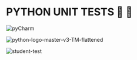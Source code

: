 # PYTHON UNIT TESTS 🐍 🧪

![pyCharm](https://github.com/Cappricornia/Python_Unit_Tests_And_OOP/assets/90700181/340aa193-69b6-45b7-be2a-3c33e34c2c4d)


![python-logo-master-v3-TM-flattened](https://github.com/Cappricornia/Python_Unit_Tests_And_OOP/assets/90700181/40fd7355-da6e-4e71-9b1a-a5de47de462e)

![student-test](https://github.com/Cappricornia/Python_Unit_Tests_And_OOP/assets/90700181/c4dac5ec-b135-45dc-973e-308f35885975)
